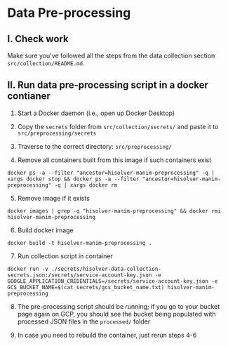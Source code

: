 # Data Pre-processing

## I. Check work

Make sure you've followed all the steps from the data collection section `src/collection/README.md`.

## II. Run data pre-processing script in a docker contianer

1. Start a Docker daemon (i.e., open up Docker Desktop)

2. Copy the `secrets` folder from `src/collection/secrets/` and paste it to `src/preprocessing/secrets`

3. Traverse to the correct directory: `src/preprocessing/`

4. Remove all containers built from this image if such containers exist

```shell
docker ps -a --filter "ancestor=hisolver-manim-preprocessing" -q | xargs docker stop && docker ps -a --filter "ancestor=hisolver-manim-preprocessing" -q | xargs docker rm
```

5. Remove image if it exists

```shell
docker images | grep -q "hisolver-manim-preprocessing" && docker rmi hisolver-manim-preprocessing
```

6. Build docker image

```shell
docker build -t hisolver-manim-preprocessing .
```

7. Run collection script in container

```shell
docker run -v ./secrets/hisolver-data-collection-secrets.json:/secrets/service-account-key.json -e GOOGLE_APPLICATION_CREDENTIALS=/secrets/service-account-key.json -e GCS_BUCKET_NAME=$(cat secrets/gcs_bucket_name.txt) hisolver-manim-preprocessing
```

8. The pre-processing script should be running; if you go to your bucket page again on GCP, you should see the bucket being populated with processed JSON files in the `processed/` folder

9. In case you need to rebuild the container, just rerun steps 4-6
